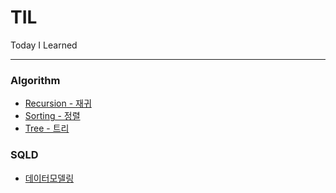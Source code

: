 # TIL
Today I Learned

------

### Algorithm

- [Recursion - 재귀](https://github.com/ririkat/TIL/tree/master/Algorithm/Recursion-재귀%20알고리즘)
- [Sorting - 정렬](https://github.com/ririkat/TIL/tree/master/Algorithm/Sorting-정렬%20알고리즘)
- [Tree - 트리](https://github.com/ririkat/TIL/tree/master/Algorithm/Tree-검색트리)

### SQLD

- [데이터모델링](https://github.com/ririkat/TIL/tree/master/SQLD/DataModeling)